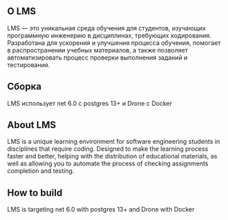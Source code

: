 ## О LMS
LMS — это уникальная среда обучения для студентов, изучающих программную инженерию в дисциплинах, требующих кодирования. Разработана для ускорения и улучшения процесса обучения, помогает в распространении учебных материалов, а также позволяет автоматизировать процесс проверки выполнения заданий и тестирования.
## Сборка
LMS использует net 6.0 с postgres 13+ и Drone с Docker
## About LMS
LMS is a unique learning environment for software engineering students in disciplines that require coding. Designed to make the learning process faster and better, helping with the distribution of educational materials, as well as allowing you to automate the process of checking assignments completion and testing.
## How to build
LMS is targeting net 6.0 with postgres 13+ and Drone with Docker 
